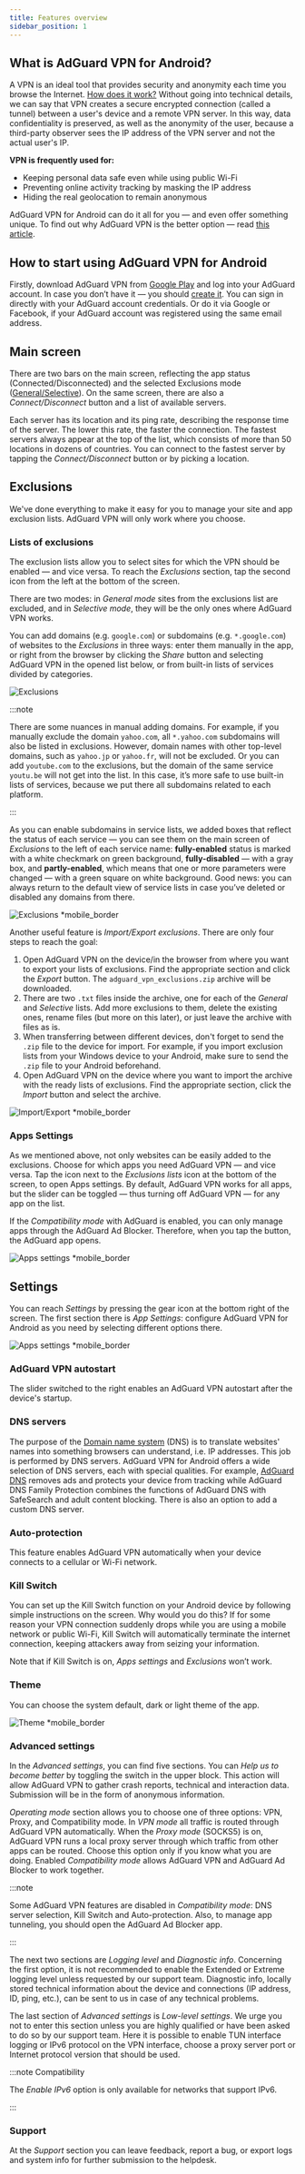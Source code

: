 ```yaml
---
title: Features overview
sidebar_position: 1
---
```


## What is AdGuard VPN for Android?

A VPN is an ideal tool that provides security and anonymity each time you browse the Internet. [How does it work?](/general/how-vpn-works) Without going into technical details, we can say that VPN creates a secure encrypted connection (called a tunnel) between a user's device and a remote VPN server. In this way, data confidentiality is preserved, as well as the anonymity of the user, because a third-party observer sees the IP address of the VPN server and not the actual user's IP.

**VPN is frequently used for:**

- Keeping personal data safe even while using public Wi-Fi
- Preventing online activity tracking by masking the IP address
- Hiding the real geolocation to remain anonymous

AdGuard VPN for Android can do it all for you — and even offer something unique. To find out why AdGuard VPN is the better option — read [this article](/general/why-adguard-vpn).

## How to start using AdGuard VPN for Android

Firstly, download AdGuard VPN from [Google Play](https://play.google.com/store/apps/details?id=com.adguard.vpn) and log into your AdGuard account. In case you don’t have it — you should [create it](https://auth.adguard.com/login.html). You can sign in directly with your AdGuard account credentials. Or do it via Google or Facebook, if your AdGuard account was registered using the same email address.

## Main screen

There are two bars on the main screen, reflecting the app status (Connected/Disconnected) and the selected Exclusions mode ([General/Selective](#lists-of-exclusions)). On the same screen, there are also a *Connect/Disconnect* button and a list of available servers.

Each server has its location and its ping rate, describing the response time of the server. The lower this rate, the faster the connection. The fastest servers always appear at the top of the list, which consists of more than 50 locations in dozens of countries. You can connect to the fastest server by tapping the *Connect/Disconnect* button or by picking a location.

## Exclusions

We've done everything to make it easy for you to manage your site and app exclusion lists. AdGuard VPN will only work where you choose.

### Lists of exclusions

The exclusion lists allow you to select sites for which the VPN should be enabled — and vice versa. To reach the *Exclusions* section, tap the second icon from the left at the bottom of the screen.

There are two modes: in *General mode* sites from the exclusions list are excluded, and in *Selective mode*, they will be the only ones where AdGuard VPN works.

You can add domains (e.g. `google.com`) or subdomains (e.g. `*.google.com`) of websites to the *Exclusions* in three ways: enter them manually in the app, or right from the browser by clicking the *Share* button and selecting AdGuard VPN in the opened list below, or from built-in lists of services divided by categories.

![Exclusions](https://cdn.adguardvpn.com/public/Adguard/kb/VPN/Screenshots/add_site_android.jpg)

:::note

There are some nuances in manual adding domains. For example, if you manually exclude the domain `yahoo.com`, all `*.yahoo.com` subdomains will also be listed in exclusions. However, domain names with other top-level domains, such as `yahoo.jp` or `yahoo.fr`, will not be excluded. Or you can add `youtube.com` to the exclusions, but the domain of the same service `youtu.be` will not get into the list. In this case, it’s more safe to use built-in lists of services, because we put there all subdomains related to each platform.

:::

As you can enable subdomains in service lists, we added boxes that reflect the status of each service — you can see them on the main screen of *Exclusions* to the left of each service name: **fully-enabled** status is marked with a white checkmark on green background, **fully-disabled** — with a gray box, and **partly-enabled**, which means that one or more parameters were changed — with a green square on white background. Good news: you can always return to the default view of service lists in case you’ve deleted or disabled any domains from there.

![Exclusions *mobile_border](https://cdn.adguardvpn.com/content/kb/vpn/android/statuses.png)

Another useful feature is *Import/Export exclusions*. There are only four steps to reach the goal:

1. Open AdGuard VPN on the device/in the browser from where you want to export your lists of exclusions. Find the appropriate section and click the *Export* button. The `adguard_vpn_exclusions.zip` archive will be downloaded.
2. There are two `.txt` files inside the archive, one for each of the *General* and *Selective* lists. Add more exclusions to them, delete the existing ones, rename files (but more on this later), or just leave the archive with files as is.
3. When transferring between different devices, don't forget to send the `.zip` file to the device for import. For example, if you import exclusion lists from your Windows device to your Android, make sure to send the `.zip` file to your Android beforehand.
4. Open AdGuard VPN on the device where you want to import the archive with the ready lists of exclusions. Find the appropriate section, click the *Import* button and select the archive.

![Import/Export *mobile_border](https://cdn.adguardvpn.com/content/kb/vpn/android/imp-exp.png)

### Apps Settings

As we mentioned above, not only websites can be easily added to the exclusions. Choose for which apps you need AdGuard VPN — and vice versa. Tap the icon next to the *Exclusions lists* icon at the bottom of the screen, to open Apps settings. By default, AdGuard VPN works for all apps, but the slider can be toggled — thus turning off AdGuard VPN — for any app on the list.

If the *Compatibility mode* with AdGuard is enabled, you can only manage apps through the AdGuard Ad Blocker. Therefore, when you tap the button, the AdGuard app opens.

![Apps settings *mobile_border](https://cdn.adguardvpn.com/content/kb/vpn/android/apps_settings.png)

## Settings

You can reach *Settings* by pressing the gear icon at the bottom right of the screen. The first section there is *App Settings*: configure AdGuard VPN for Android as you need by selecting different options there.

![Apps settings *mobile_border](https://cdn.adguardvpn.com/content/kb/vpn/android/app_settings.png)

### AdGuard VPN autostart

The slider switched to the right enables an AdGuard VPN autostart after the device's startup.

### DNS servers

The purpose of the [Domain name system](https://adguard-dns.io/kb/general/dns-filtering/#what-is-dns) (DNS) is to translate websites' names into something browsers can understand, i.e. IP addresses. This job is performed by DNS servers. AdGuard VPN for Android offers a wide selection of DNS servers, each with special qualities. For example, [AdGuard DNS](https://adguard-dns.io/kb/) removes ads and protects your device from tracking while AdGuard DNS Family Protection combines the functions of AdGuard DNS with SafeSearch and adult content blocking. There is also an option to add a custom DNS server.

### Auto-protection

This feature enables AdGuard VPN automatically when your device connects to a cellular or Wi-Fi network.

### Kill Switch

You can set up the Kill Switch function on your Android device by following simple instructions on the screen. Why would you do this? If for some reason your VPN connection suddenly drops while you are using a mobile network or public Wi-Fi, Kill Switch will automatically terminate the internet connection, keeping attackers away from seizing your information.

Note that if Kill Switch is on, *Apps settings* and *Exclusions* won’t work.

### Theme

You can choose the system default, dark or light theme of the app.

![Theme *mobile_border](https://cdn.adguardvpn.com/content/kb/vpn/android/theme-light-dark.png)

### Advanced settings

In the *Advanced settings*, you can find five sections. You can *Help us to become better* by toggling the switch in the upper block. This action will allow AdGuard VPN to gather crash reports, technical and interaction data. Submission will be in the form of anonymous information.

*Operating mode* section allows you to choose one of three options: VPN, Proxy, and Compatibility mode. In *VPN mode* all traffic is routed through AdGuard VPN automatically. When the *Proxy mode* (SOCKS5) is on, AdGuard VPN runs a local proxy server through which traffic from other apps can be routed. Choose this option only if you know what you are doing. Enabled *Compatibility mode* allows AdGuard VPN and AdGuard Ad Blocker to work together.

:::note

Some AdGuard VPN features are disabled in *Compatibility mode*: DNS server selection, Kill Switch and Auto-protection. Also, to manage app tunneling, you should open the AdGuard Ad Blocker app.

:::

The next two sections are *Logging level* and *Diagnostic info*. Concerning the first option, it is not recommended to enable the Extended or Extreme logging level unless requested by our support team. Diagnostic info, locally stored technical information about the device and connections (IP address, ID, ping, etc.), can be sent to us in case of any technical problems.

The last section of *Advanced settings* is *Low-level settings*. We urge you not to enter this section unless you are highly qualified or have been asked to do so by our support team. Here it is possible to enable TUN interface logging or IPv6 protocol on the VPN interface, choose a proxy server port or Internet protocol version that should be used.

:::note Compatibility

The *Enable IPv6* option is only available for networks that support IPv6.

:::

### Support

At the *Support* section you can leave feedback, report a bug, or export logs and system info for further submission to the helpdesk.
